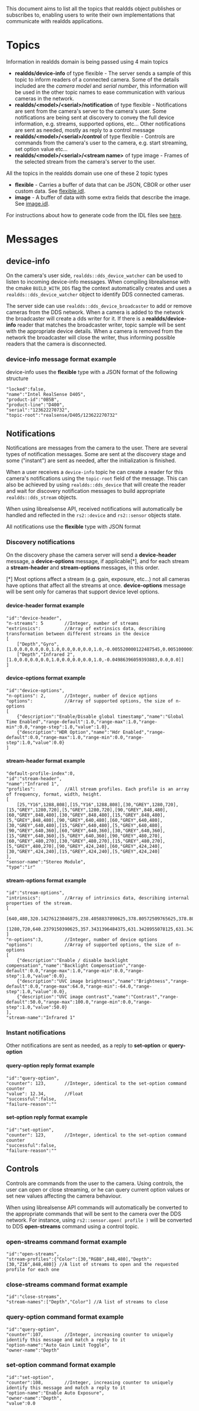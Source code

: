 
This document aims to list all the topics that realdds object publishes or subscribes to, enabling users to write their own implementations that communicate with realdds applications.

# Topics

Information in realdds domain is being passed using 4 main topics
* **realdds/device-info** of type flexible - The server sends a sample of this topic to inform readers of a connected camera.
  Some of the details included are the *camera model* and *serial number*, this information will be used in the other topic names to ease communication with various cameras in the network.
* **realdds/\<model\>/\<serial\>/notification** of type flexible - Notifications are sent from the camera's server to the camera's user.
  Some notifications are being sent at discovery to convey the full device information, e.g. streams, supported options, etc...
  Other notifications are sent as needed, mostly as reply to a control message
* **realdds/\<model\>/\<serial\>/control** of type flexible - Controls are commands from the camera's user to the camera, e.g. start streaming, set option value etc...
* **realdds/\<model\>/\<serial\>/\<stream name\>** of type image - Frames of the selected stream from the camera's server to the user.

All the topics in the realdds domain use one of these 2 topic types
* **flexible** - Carries a buffer of data that can be JSON, CBOR or other user custom data. See [flexible.idl](https://github.com/IntelRealSense/librealsense/blob/dds/third-party/realdds/include/realdds/topics/flexible/flexible.idl).
* **image** - A buffer of data with some extra fields that describe the image. See [image.idl](https://github.com/IntelRealSense/librealsense/blob/dds/third-party/realdds/include/realdds/topics/image/image.idl).

For instructions about how to generate code from the IDL files see [here](https://github.com/IntelRealSense/librealsense/blob/dds/third-party/realdds/include/realdds/topics/readme.md).

# Messages

## device-info

On the camera's user side, `realdds::dds_device_watcher` can be used to listen to incoming device-info messages.
When compiling librealsense with the cmake `BUILD_WITH_DDS` flag the context automatically creates and uses a `realdds::dds_device_watcher` object to identify DDS connected cameras.

The server side can use `realdds::dds_device_broadcaster` to add or remove cameras from the DDS network.
When a camera is added to the network the broadcaster will create a dds writer for it. If there is a **realdds/device-info** reader that matches the broadcaster writer, topic sample will be sent with the appropriate device details.
When a camera is removed from the network the broadcaster will close the writer, thus informing possible readers that the camera is disconnected.

### device-info message format example

device-info uses the **flexible** type with a JSON format of the following structure

    "locked":false,
    "name":"Intel RealSense D405",
    "product-id":"0B5B",
    "product-line":"D400",
    "serial":"123622270732",
    "topic-root":"realsense/D405/123622270732"

## Notifications

Notifications are messages from the camera to the user. There are several types of notification messages. Some are sent at the discovery stage and some ("instant") are sent as needed, after the initialization is finished.

When a user receives a `device-info` topic he can create a reader for this camera's notifications using the `topic-root` field of the message.
This can also be achieved by using `realdds::dds_device` that will create the reader and wait for discovery notification messages to build appropriate `realdds::dds_stream` objects.

When using librealsense API, received notifications will automatically be handled and reflected in the `rs2::device` and `rs2::sensor` objects state.

All notifications use the **flexible** type with JSON format

### Discovery notifications

On the discovery phase the camera server will send a **device-header** message, a **device-options** message, if applicable[*], and for each stream a **stream-header** and **stream-options** messages, in this order.

[*] Most options affect a stream (e.g. gain, exposure, etc...) not all cameras have options that affect all the streams at once. **device-options** message will be sent only for cameras that support device level options.

#### device-header format example

    "id":"device-header",
    "n-streams": 5        //Integer, number of streams
    "extrinsics":         //Array of extrinsics data, describing transformation between different streams in the device
    [
        ["Depth","Gyro",[1.0,0.0,0.0,0.0,1.0,0.0,0.0,0.0,1.0,-0.005520000122487545,0.005100000184029341,0.011739999987185001]]
        ["Depth","Infrared 2",[1.0,0.0,0.0,0.0,1.0,0.0,0.0,0.0,1.0,-0.04986396059393883,0.0,0.0]]
    ]

#### device-options format example

    "id":"device-options",
    "n-options": 2,       //Integer, number of device options
    "options":            //Array of supported options, the size of n-options
    [
        {"description":"Enable/Disable global timestamp","name":"Global Time Enabled","range-default":1.0,"range-max":1.0,"range-min":0.0,"range-step":1.0,"value":1.0},
        {"description":"HDR Option","name":"Hdr Enabled","range-default":0.0,"range-max":1.0,"range-min":0.0,"range-step":1.0,"value":0.0}
    ]

#### stream-header format example

    "default-profile-index":0,
    "id":"stream-header",
    "name":"Infrared 1",
    "profiles":           //All stream profiles. Each profile is an array of frequency, format, width, height.
    [
        [25,"Y16",1288,808],[15,"Y16",1288,808],[30,"GREY",1280,720],[15,"GREY",1280,720],[5,"GREY",1280,720],[90,"GREY",848,480],[60,"GREY",848,480],[30,"GREY",848,480],[15,"GREY",848,480],[5,"GREY",848,480],[90,"GREY",640,480],[60,"GREY",640,480],[30,"GREY",640,480],[15,"GREY",640,480],[5,"GREY",640,480],[90,"GREY",640,360],[60,"GREY",640,360],[30,"GREY",640,360],[15,"GREY",640,360],[5,"GREY",640,360],[90,"GREY",480,270],[60,"GREY",480,270],[30,"GREY",480,270],[15,"GREY",480,270],[5,"GREY",480,270],[90,"GREY",424,240],[60,"GREY",424,240],[30,"GREY",424,240],[15,"GREY",424,240],[5,"GREY",424,240]
    ],
    "sensor-name":"Stereo Module",
    "type":"ir"

#### stream-options format example

    "id":"stream-options",
    "intrinsics":         //Array of intrinsics data, describing internal properties of the stream.
    [
        [640,480,320.14276123046875,238.4058837890625,378.80572509765625,378.80572509765625,4,0.0,0.0,0.0,0.0,0.0]
        [1280,720,640.2379150390625,357.3431396484375,631.3428955078125,631.3428955078125,4,0.0,0.0,0.0,0.0,0.0]
    ]
    "n-options":3,        //Integer, number of device options
    "options":            //Array of supported options, the size of n-options
    [
        {"description":"Enable / disable backlight compensation","name":"Backlight Compensation","range-default":0.0,"range-max":1.0,"range-min":0.0,"range-step":1.0,"value":0.0},
        {"description":"UVC image brightness","name":"Brightness","range-default":0.0,"range-max":64.0,"range-min":-64.0,"range-step":1.0,"value":0.0},
        {"description":"UVC image contrast","name":"Contrast","range-default":50.0,"range-max":100.0,"range-min":0.0,"range-step":1.0,"value":50.0}
    ],
    "stream-name":"Infrared 1"

### Instant notifications

Other notifications are sent as needed, as a reply to **set-option** or **query-option**

#### query-option reply format example

    "id":"query-option",
    "counter": 123,       //Integer, identical to the set-option command counter
    "value": 12.34,       //Float
    "successful":false,
    "failure-reason":""

#### set-option reply format example

    "id":"set-option",
    "counter": 123,       //Integer, identical to the set-option command counter
    "successful":false,
    "failure-reason":""

## Controls

Controls are commands from the user to the camera.
Using controls, the user can open or close streaming, or he can query current option values or set new values affecting the camera behaviour.

When using librealsense API commands will automatically be converted to the appropriate commands that will be sent to the camera over the DDS network.
For instance, using `rs2::sensor.open( profile )` will be converted to DDS **open-streams** command using a control topic.

### open-streams command format example

    "id":"open-streams",
    "stream-profiles":{"Color":[30,"RGB8",848,480],"Depth":[30,"Z16",848,480]} //A list of streams to open and the requested profile for each one

### close-streams command format example

    "id":"close-streams",
    "stream-names":["Depth","Color"] //A list of streams to close

### query-option command format example

    "id":"query-option",
    "counter":107,        //Integer, increasing counter to uniquely identify this message and match a reply to it
    "option-name":"Auto Gain Limit Toggle",
    "owner-name":"Depth"

### set-option command format example

    "id":"set-option",
    "counter":108,        //Integer, increasing counter to uniquely identify this message and match a reply to it
    "option-name":"Enable Auto Exposure",
    "owner-name":"Depth",
    "value":0.0


